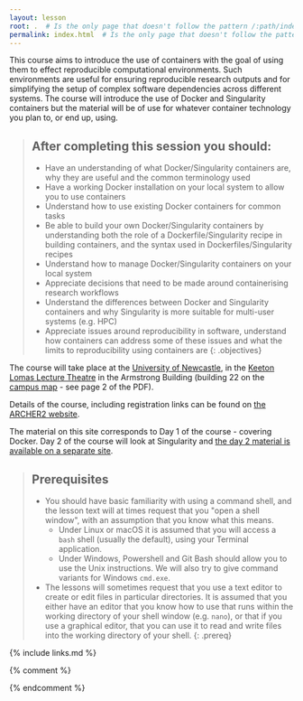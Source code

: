```yaml
---
layout: lesson
root: .  # Is the only page that doesn't follow the pattern /:path/index.html
permalink: index.html  # Is the only page that doesn't follow the pattern /:path/index.html
---
```

This course aims to introduce the use of containers with the goal of using them to effect reproducible computational environments. Such environments are useful for ensuring reproducible research outputs and for simplifying the setup of complex software dependencies across different systems. The course will introduce the use of Docker and Singularity containers but the material will be of use for whatever container technology you plan to, or end up, using.

> ## After completing this session you should:
> - Have an understanding of what Docker/Singularity containers are, why they are useful and the common terminology used
> - Have a working Docker installation on your local system to allow you to use containers
> - Understand how to use existing Docker containers for common tasks
> - Be able to build your own Docker/Singularity containers by understanding both the role of a Dockerfile/Singularity recipe in building containers, and the syntax used in Dockerfiles/Singularity recipes
> - Understand how to manage Docker/Singularity containers on your local system
> - Appreciate decisions that need to be made around containerising research workflows
> - Understand the differences between Docker and Singularity containers and why Singularity is more suitable for multi-user systems (e.g. HPC)
> - Appreciate issues around reproducibility in software, understand how containers can address some of these issues and what the limits to reproducibility using containers are
{: .objectives}

The course will take place at the [University of Newcastle](https://www.ncl.ac.uk/who-we-are/contact/maps/), in the [Keeton Lomas Lecture Theatre](https://roomfinder.ncl.ac.uk/room.php?r=ROM66D2CC83-2B06-4EAD-AB10-D11FE822826E) in the Armstrong Building (building 22 on the [campus map](https://www.ncl.ac.uk/media/wwwnclacuk/whoweare/files/NU_Region%20City%20%20Campus%20Maps_March%202022_Web_compressed.pdf)  - see page 2 of the PDF).

Details of the course, including registration links can be found on [the ARCHER2 website](https://www.archer2.ac.uk/training/courses/221207-containers/).

The material on this site corresponds to Day 1 of the course - covering Docker. Day 2 of the course will look at Singularity and 
[the day 2 material is available on a separate site](https://imperialcollegelondon.github.io/2022-12-08_singularity_ncl/).

> ## Prerequisites
>
> - You should have basic familiarity with using a command shell, and the lesson text will at times request that you "open a shell window", with an assumption that you know what this means.
>   - Under Linux or macOS it is assumed that you will access a `bash` shell (usually the default), using your Terminal application.
>   - Under Windows, Powershell and Git Bash should allow you to use the Unix instructions. We will also try to give command variants for Windows `cmd.exe`.
> - The lessons will sometimes request that you use a text editor to create or edit files in particular directories. It is assumed that you either have an editor that you know how to use that runs within the working directory of your shell window (e.g. `nano`), or that if you use a graphical editor, that you can use it to read and write files into the working directory of your shell.
{: .prereq}


{% include links.md %}

{% comment %}

<!--  LocalWords:  prereq links.md endcomment
 -->
{% endcomment %}
